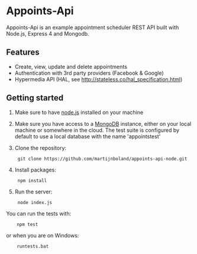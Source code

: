 Appoints-Api
============

Appoints-Api is an example appointment scheduler REST API built with Node.js, Express 4 and Mongodb.

Features
--------
- Create, view, update and delete appointments
- Authentication with 3rd party providers (Facebook & Google)
- Hypermedia API (HAL, see http://stateless.co/hal_specification.html)

Getting started
---------------
1. Make sure to have [node.js](http://nodejs.org/) installed on your machine
2. Make sure you have access to a [MongoDB](http://www.mongodb.org/) instance, either on your local machine or somewhere in the cloud. The test suite is configured by default to use a local database with the name 'appointstest'
3. Clone the repository:

		git clone https://github.com/martijnboland/appoints-api-node.git

4. Install packages:

		npm install
		
5. Run the server:

		node index.js
		
You can run the tests with:

		npm test
		
or when you are on Windows:

		runtests.bat